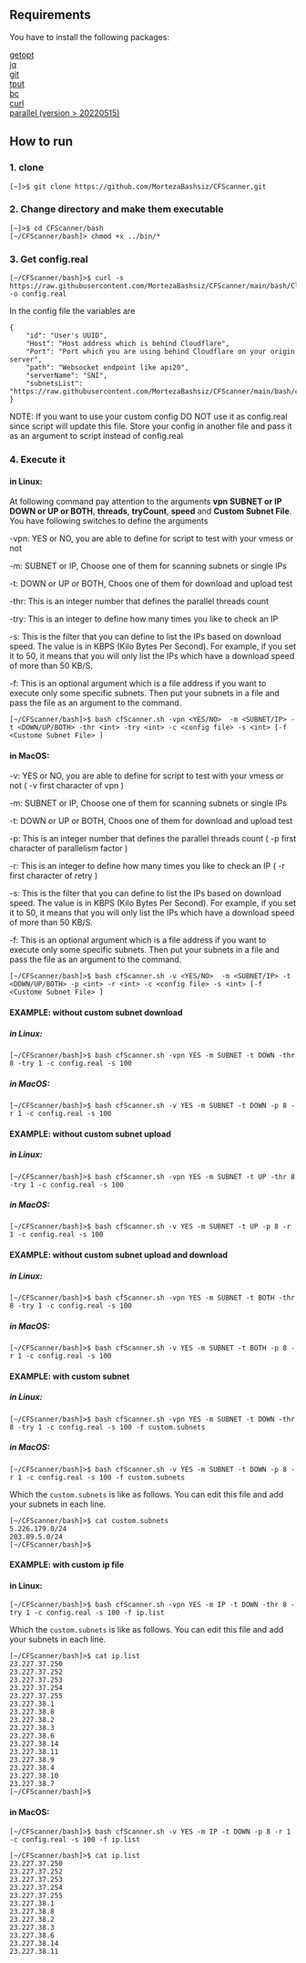 ## Requirements
You have to install the following packages:

[getopt](https://linux.die.net/man/3/getopt)<br>
[jq](https://stedolan.github.io/jq/)<br>
[git](https://git-scm.com/)<br>
[tput](https://command-not-found.com/tput)<br>
[bc](https://www.gnu.org/software/bc/)<br>
[curl](https://curl.se/download.html)<br>
[parallel (version > 20220515)](https://www.gnu.org/software/parallel/)

## How to run
### 1. clone

```shell
[~]>$ git clone https://github.com/MortezaBashsiz/CFScanner.git
```

### 2. Change directory and make them executable

```shell
[~]>$ cd CFScanner/bash
[~/CFScanner/bash]> chmod +x ../bin/*
```

### 3. Get config.real

```shell
[~/CFScanner/bash]>$ curl -s https://raw.githubusercontent.com/MortezaBashsiz/CFScanner/main/bash/ClientConfig.json -o config.real
```

In the config file the variables are
```shell
{
	"id": "User's UUID",
	"Host": "Host address which is behind Cloudflare",
	"Port": "Port which you are using behind Cloudflare on your origin server",
	"path": "Websocket endpoint like api20",
	"serverName": "SNI",
   	"subnetsList": "https://raw.githubusercontent.com/MortezaBashsiz/CFScanner/main/bash/cf.local.iplist"
}
```

NOTE: If you want to use your custom config DO NOT use it as config.real since script will update this file. Store your config in another file and pass it as an argument to script instead of config.real

### 4. Execute it



#### in Linux:

At following command pay attention to the arguments **vpn** **SUBNET or IP** **DOWN or UP or BOTH**, **threads**, **tryCount**, **speed** and **Custom Subnet File**.
You have following switches to define the arguments 



-vpn: YES or NO, you are able to define for script to test with your vmess or not

-m: SUBNET or IP, Choose one of them for scanning subnets or single IPs

-t: DOWN or UP or BOTH, Choos one of them for download and upload test

-thr: This is an integer number that defines the parallel threads count

-try: This is an integer to define how many times you like to check an IP

-s: This is the filter that you can define to list the IPs based on download speed. The value is in KBPS (Kilo Bytes Per Second). For example, if you set it to 50, it means that you will only list the IPs which have a download speed of more than 50 KB/S.

-f: This is an optional argument which is a file address if you want to execute only some specific subnets. Then put your subnets in a file and pass the file as an argument to the command.

```shell
[~/CFScanner/bash]>$ bash cfScanner.sh -vpn <YES/NO>  -m <SUBNET/IP> -t <DOWN/UP/BOTH> -thr <int> -try <int> -c <config file> -s <int> [-f <Custome Subnet File> ]
```

#### in MacOS:

-v: YES or NO, you are able to define for script to test with your vmess or not ( -v first character of vpn )

-m: SUBNET or IP, Choose one of them for scanning subnets or single IPs

-t: DOWN or UP or BOTH, Choos one of them for download and upload test

-p: This is an integer number that defines the parallel threads count ( -p first character of parallelism factor )

-r: This is an integer to define how many times you like to check an IP ( -r first character of retry )

-s: This is the filter that you can define to list the IPs based on download speed. The value is in KBPS (Kilo Bytes Per Second). For example, if you set it to 50, it means that you will only list the IPs which have a download speed of more than 50 KB/S.

-f: This is an optional argument which is a file address if you want to execute only some specific subnets. Then put your subnets in a file and pass the file as an argument to the command.

```shell
[~/CFScanner/bash]>$ bash cfScanner.sh -v <YES/NO>  -m <SUBNET/IP> -t <DOWN/UP/BOTH> -p <int> -r <int> -c <config file> -s <int> [-f <Custome Subnet File> ]
```

#### EXAMPLE: without custom subnet download

##### in Linux:

```shell
[~/CFScanner/bash]>$ bash cfScanner.sh -vpn YES -m SUBNET -t DOWN -thr 8 -try 1 -c config.real -s 100
```

##### in MacOS:

```shell
[~/CFScanner/bash]>$ bash cfScanner.sh -v YES -m SUBNET -t DOWN -p 8 -r 1 -c config.real -s 100
```

#### EXAMPLE: without custom subnet upload

##### in Linux:

```shell
[~/CFScanner/bash]>$ bash cfScanner.sh -vpn YES -m SUBNET -t UP -thr 8 -try 1 -c config.real -s 100
```

##### in MacOS:

```shell
[~/CFScanner/bash]>$ bash cfScanner.sh -v YES -m SUBNET -t UP -p 8 -r 1 -c config.real -s 100
```


#### EXAMPLE: without custom subnet upload and download

##### in Linux:

```shell
[~/CFScanner/bash]>$ bash cfScanner.sh -vpn YES -m SUBNET -t BOTH -thr 8 -try 1 -c config.real -s 100
```

##### in MacOS:

```shell
[~/CFScanner/bash]>$ bash cfScanner.sh -v YES -m SUBNET -t BOTH -p 8 -r 1 -c config.real -s 100
```


#### EXAMPLE: with custom subnet

##### in Linux:

```shell
[~/CFScanner/bash]>$ bash cfScanner.sh -vpn YES -m SUBNET -t DOWN -thr 8 -try 1 -c config.real -s 100 -f custom.subnets
```

##### in MacOS:

```shell
[~/CFScanner/bash]>$ bash cfScanner.sh -v YES -m SUBNET -t DOWN -p 8 -r 1 -c config.real -s 100 -f custom.subnets
```

Which the `custom.subnets` is like as follows. You can edit this file and add your subnets in each line.

```shell
[~/CFScanner/bash]>$ cat custom.subnets 
5.226.179.0/24
203.89.5.0/24
[~/CFScanner/bash]>$
```

#### EXAMPLE: with custom ip file

#### in Linux:

```shell
[~/CFScanner/bash]>$ bash cfScanner.sh -vpn YES -m IP -t DOWN -thr 8 -try 1 -c config.real -s 100 -f ip.list
```

Which the `custom.subnets` is like as follows. You can edit this file and add your subnets in each line.

```shell
[~/CFScanner/bash]>$ cat ip.list
23.227.37.250 
23.227.37.252 
23.227.37.253 
23.227.37.254 
23.227.37.255 
23.227.38.1 
23.227.38.8 
23.227.38.2 
23.227.38.3 
23.227.38.6 
23.227.38.14 
23.227.38.11 
23.227.38.9 
23.227.38.4 
23.227.38.10 
23.227.38.7 
[~/CFScanner/bash]>$
```

#### in MacOS:

```shell
[~/CFScanner/bash]>$ bash cfScanner.sh -v YES -m IP -t DOWN -p 8 -r 1 -c config.real -s 100 -f ip.list
```

```shell
[~/CFScanner/bash]>$ cat ip.list
23.227.37.250 
23.227.37.252 
23.227.37.253 
23.227.37.254 
23.227.37.255 
23.227.38.1 
23.227.38.8 
23.227.38.2 
23.227.38.3 
23.227.38.6 
23.227.38.14 
23.227.38.11 
